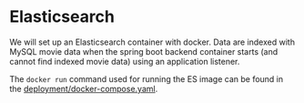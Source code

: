 
# Elasticsearch

We will set up an Elasticsearch container with docker. Data are indexed with MySQL movie
data when the spring boot backend container starts (and cannot find indexed movie data)
using an application listener.

The `docker run` command used for running the ES image can be found in the 
[deployment/docker-compose.yaml](https://github.com/niklastiede/imdb-clone/blob/master/infrastructure/deployment/development/docker-compose.yaml#L55).
